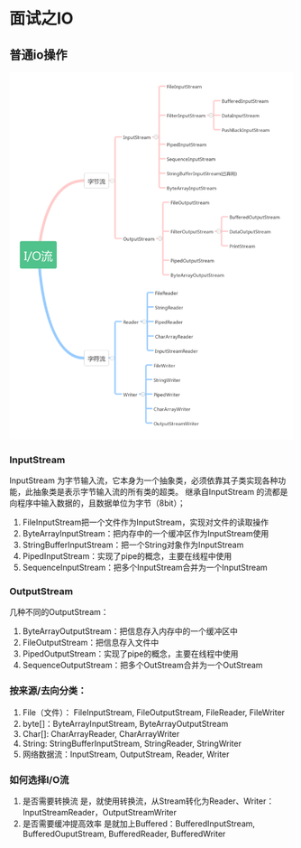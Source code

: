 # 面试之IO

## 普通io操作

![I/Oæµ](面试之IO.assets/1752522-ee60b12bd1f9a3dc.png)

### InputStream

InputStream 为字节输入流，它本身为一个抽象类，必须依靠其子类实现各种功能，此抽象类是表示字节输入流的所有类的超类。 继承自InputStream 的流都是向程序中输入数据的，且数据单位为字节（8bit）；

1. FileInputStream把一个文件作为InputStream，实现对文件的读取操作
2. ByteArrayInputStream：把内存中的一个缓冲区作为InputStream使用
3. StringBufferInputStream：把一个String对象作为InputStream
4. PipedInputStream：实现了pipe的概念，主要在线程中使用
5. SequenceInputStream：把多个InputStream合并为一个InputStream

### OutputStream

几种不同的OutputStream：

1. ByteArrayOutputStream：把信息存入内存中的一个缓冲区中
2. FileOutputStream：把信息存入文件中
3. PipedOutputStream：实现了pipe的概念，主要在线程中使用
4. SequenceOutputStream：把多个OutStream合并为一个OutStream

### **按来源/去向分类：**

1. File（文件）： FileInputStream, FileOutputStream, FileReader, FileWriter
2. byte[]：ByteArrayInputStream, ByteArrayOutputStream
3. Char[]: CharArrayReader, CharArrayWriter
4. String: StringBufferInputStream, StringReader, StringWriter
5. 网络数据流：InputStream, OutputStream, Reader, Writer

### 如何选择I/O流

1. 是否需要转换流
   是，就使用转换流，从Stream转化为Reader、Writer：InputStreamReader，OutputStreamWriter
2. 是否需要缓冲提高效率
   是就加上Buffered：BufferedInputStream, BufferedOuputStream, BufferedReader, BufferedWriter